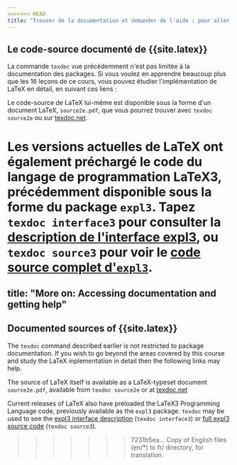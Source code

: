 ```yaml
---
<<<<<<< HEAD
title: "Trouver de la documentation et demander de l'aide : pour aller plus loin"
---
```


## Le code-source documenté de {{site.latex}}

La commande `texdoc` vue précédemment n'est pas limitée à la documentation des
packages. Si vous voulez en apprendre beaucoup plus que les 16&nbsp;leçons de ce
cours, vous pouvez étudier l'implémentation de LaTeX en détail, en suivant ces
liens :

Le code-source de LaTeX lui-même est disponible sous la forme d'un document
LaTeX, `source2e.pdf`, que vous pourrez trouver avec `texdoc source2e` ou sur
[texdoc.net](https://texdoc.net/pkg/source2e).

Les versions actuelles de LaTeX ont également préchargé le code du langage de
programmation LaTeX3, précédemment disponible sous la forme du package `expl3`.
Tapez `texdoc interface3` pour consulter la
[description de l'interface expl3](http://texdoc.net/pkg/interface3), ou
`texdoc source3` pour voir le
[code source complet d'`expl3`](http://texdoc.net/pkg/source3).
=======
title: "More on: Accessing documentation and getting help"
---


## Documented sources of {{site.latex}}

The `texdoc` command described earlier is not restricted to package documentation. If you wish to
go beyond the areas covered by this course and study the LaTeX inplementation in detail then
the following links may help.

The source of LaTeX itself is available as a LaTeX-typeset document `source2e.pdf`, available
from `texdoc source2e` or at
[texdoc.net](https://texdoc.net/pkg/source2e)

Current releases of LaTeX also have preloaded the LaTeX3 Programming Language code, previously available
as the `expl3` package.  `texdoc` may be used to see the
[expl3 interface description](http://texdoc.net/pkg/interface3) (`texdoc interface3`)
or
[full expl3 source code](http://texdoc.net/pkg/source3) (`texdoc source3`).





>>>>>>> 7231b5ea... Copy of English files (en/*) to fr/ directory, for translation.
